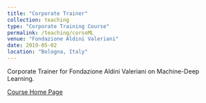 ```yaml
---
title: "Corporate Trainer"
collection: teaching
type: "Corporate Training Course"
permalink: /teaching/corsoML
venue: "Fondazione Aldini Valeriani"
date: 2019-05-02
location: "Bologna, Italy"
---
```


Corporate Trainer for Fondazione Aldini Valeriani on Machine-Deep Learning.

[Course Home Page](https://www.fav.it/imprese/corso/machine-deep-learning/)
